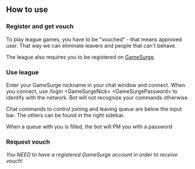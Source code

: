 ## How to use

### Register and get vouch

To play league games, you have to be "vouched" - that means approved user. That way we can eliminate leavers and people that can't behave.

The league also requires you to be registered on <a href="https://gamesurge.net/createaccount/" target="_blank">GameSurge</a>.

### Use league

Enter your GameSurge nickname in your chat window and connect. When you connect, use <span class="code">/login &lt;GameSurgeNick&gt; &lt;GameSurgePassword&gt;</span> to identify with the network. Bot will not recognize your commands otherwise.

Chat commands to control joining and leaving queue are below the input bar. The others can be found in the right sidebar.

When a queue with you is filled, the bot will PM you with a password

### Request vouch

*You NEED to have a registered GameSurge account in order to receive vouch!*
